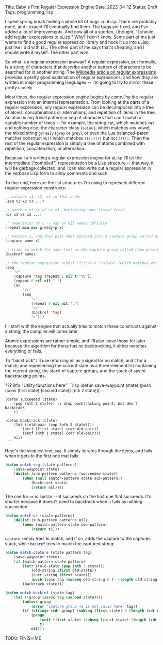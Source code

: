 Title: Baby's First Regular Expression Engine
Date: 2023-04-12
Status: Draft
Tags: programming, lisp

I spent spring break finding a whole lot of bugs in uLisp. There are probably more, and I expect I'll eventually find them. The bugs are fixed, and I've added a lot of improvements. And now all of a sudden, I thought, "I should add regular expressions to uLisp." Why? I don't know. Some part of me just wants to find a good regular expression library and hook it up into uLisp, just like I did with LIL. The other part of me says that's cheating, and I should write it myself. The other part won.

So what is a regular expression anyway? A regular expression, put formally, is a string of characters that describe another pattern of characters to be searched for in another string. The [Wikipedia article on regular expressions](https://en.wikipedia.org/wiki/Regular_expression#Basic_concepts) provides a pretty good explanation of regular expressions, and how they are written in major programming languages -- I'm going to try to mirror these pretty closely.

Most times, the regular expression engine begins by *compiling* the regular expression into an internal representation. From looking at the parts of a regular expression, any regular expression can be decomposed into a tree of atoms, concatenations or alternations, and repetition of items in the tree. An atom is any trivial pattern or seq of characters that can't match a variable number of times -- for example, the string `cat`, which matches `cat` and nothing else; the character class `[aeiou]`, which matches any vowel; the mixed string `gr[ae]y` (`gray` or `grey`), or even the Lua balanced-paren matcher construct `%b()` which matches `((())())` but not `(((()`. Then the rest of the regular expression is simply a tree of atoms combined with repetition, concatenation, or alternation.

Because I am writing a regular expression engine for uLisp I'll let the intermediate ("compiled") representation be a Lisp structure -- that way, it will be garbage collected; and I can also write out a regular expression in the verbose Lisp form to allow comments and such.

To that end, here are the list structures I'm using to represent different regular expression constructs:

```lisp
;; matches x1, x2, x3 in that order
(seq x1 x2 x3 ...)

;; matches x1 or x2 or x3, preferring ones listed first
(or x1 x2 x3 ...)

;; repetition of x -- max of nil means infinity
(repeat min max greedy-p x)

;; matches x, and then puts what matched into a capture group called name
(capture name x)

;; tries to match the same text as the capture group called name previously matched
(backref name)

;; the regular expression <(%S+).*?(?:/>|>.*?</%1>) (which matches well-formed XML tags) expands to:
(seq
    "<"
    (capture 'tag (repeat 1 nil t "%S"))
    (repeat 0 nil nil ".")
    (or
        "/>"
        (seq
            ">"
            (repeat 0 nil nil ".")
            "</"
            (backref 'tag)
            ">")))
```

<!--
(defmacro optional (greedy-p x) (list 'repeat 0 1 greedy-p x)) ;; x?
(defmacro some (greedy-p x) (list 'repeat 0 t greedy-p x)) ;; x*
(defmacro more (greedy-p x) (list 'repeat 1 t greedy-p x)) ;; x+
-->

I'll start with the engine that actually tries to match these constructs against a string; the compiler will come later.

Atomic expressions are rather simple, and I'll also leave those for later because the algorithm for those has no backtracking, it either matches everything or fails.

To "backtrack" I'll use returning nil as a signal for no match, and t for a match, and representing the current state as a three-element list containing the current string, the stack of capture groups, and the stack of saved backtracking points.

??? info "Utility functions here"
    ```lisp
    (defun save-waypoint (state)
        (push (cons (first state) (second state)) (nth 2 state)))

    (defun succeeded (state)
        (pop (nth 2 state)) ;; drop backtracking point, but don't backtrack
        t)

    (defun backtrack (state)
        (let ((old-pair (pop (nth 2 state))))
            (setf (first state) (car old-pair))
            (setf (nth 1 state) (cdr old-pair)))
        nil)
    ```

Here's the simplest one, `seq`. It simply iterates through the items, and fails when it gets to the first one that fails:

```lisp
(defun match-seq (state patterns)
    (save-waypoint state)
    (dolist (sub-pattern patterns (succeeded state))
        (when (null (match-pattern state sub-pattern))
            (backtrack state)
            (return nil))))
```

The one for `or` is similar -- it succeeds on the first one that succeeds. It's shorter because it doesn't need to backtrack when it fails as nothing succeeded.

```lisp
(defun match-or (state patterns)
    (dolist (sub-pattern patterns nil)
        (when (match-pattern state sub-pattern)
            (return t))))
```

`capture` simply tries to match, and if so, adds the capture to the captures stack, while `backref` tries to match the captured string:

```lisp
(defun match-capture (state pattern tag)
    (save-waypoint state)
    (if (match-pattern state pattern)
        (let* ((old-state (pop (nth 2 state)))
            (old-string (first old-state))
            (curr-string (first state)))
            (push (cons tag (subseq old-string 0 (- (length old-string) (length curr-string))))))
        (backtrack state)))

(defun match-backref (state tag)
    (let ((group (assoc tag (second state))))
        (unless group
            (error "capture group ~a is not valid here" tag))
        (if (string= (cdr group) (subseq (first state) 0 (length (cdr group))))
            (progn
                (setf (first state) (subseq (first state) (length (cdr group))))
                t)
            nil)))
```

TODO: FINISH ME
